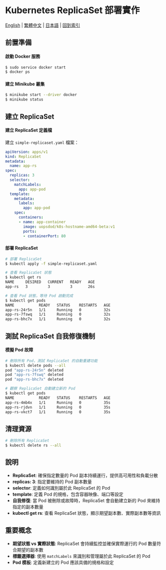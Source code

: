# Kubernetes ReplicaSet 部署實作

[English](../en/09_deploy_replica_set.md) | [繁體中文](../zh-tw/09_deploy_replica_set.md) | [日本語](../ja/09_deploy_replica_set.md) | [回到索引](../README.md)

## 前置準備

#### 啟動 Docker 服務
```bash
$ sudo service docker start
$ docker ps
```

#### 建立 Minikube 叢集
```bash
$ minikube start --driver docker
$ minikube status
```

## 建立 ReplicaSet

#### 建立 ReplicaSet 定義檔
建立 `simple-replicaset.yaml` 檔案：

```yaml
apiVersion: apps/v1
kind: ReplicaSet
metadata:
  name: app-rs
spec: 
  replicas: 3
  selector: 
    matchLabels:
      app: app-pod
  template: 
    metadata: 
      labels:
        app: app-pod
    spec:
      containers:
      - name: app-container
        image: uopsdod/k8s-hostname-amd64-beta:v1
        ports:
        - containerPort: 80
```

#### 部署 ReplicaSet
```bash
# 部署 ReplicaSet
$ kubectl apply -f simple-replicaset.yaml

# 查看 ReplicaSet 狀態
$ kubectl get rs
NAME     DESIRED   CURRENT   READY   AGE
app-rs   3         3         3       26s

# 查看 Pod 狀態，等待 Pod 啟動完成
$ kubectl get pods
NAME           READY   STATUS    RESTARTS   AGE
app-rs-24r5n   1/1     Running   0          32s
app-rs-7fswq   1/1     Running   0          32s
app-rs-bhc7x   1/1     Running   0          32s
```

## 測試 ReplicaSet 自我修復機制

#### 模擬 Pod 故障
```bash
# 刪除所有 Pod，測試 ReplicaSet 的自動重建功能
$ kubectl delete pods --all
pod "app-rs-24r5n" deleted
pod "app-rs-7fswq" deleted
pod "app-rs-bhc7x" deleted

# 觀察 ReplicaSet 自動建立新的 Pod
$ kubectl get pods
NAME           READY   STATUS    RESTARTS   AGE
app-rs-4mb4x   1/1     Running   0          35s
app-rs-rjdvn   1/1     Running   0          35s
app-rs-vkct7   1/1     Running   0          35s
```

## 清理資源
```bash
# 刪除所有 ReplicaSet
$ kubectl delete rs --all
```

## 說明

- **ReplicaSet**: 確保指定數量的 Pod 副本持續運行，提供高可用性和負載分散
- **replicas: 3**: 指定要維持的 Pod 副本數量
- **selector**: 定義如何識別屬於此 ReplicaSet 的 Pod
- **template**: 定義 Pod 的規格，包含容器映像、端口等設定
- **自我修復**: 當 Pod 被刪除或故障時，ReplicaSet 會自動建立新的 Pod 來維持指定的副本數量
- **kubectl get rs**: 查看 ReplicaSet 狀態，顯示期望副本數、實際副本數等資訊

## 重要概念

- **期望狀態 vs 實際狀態**: ReplicaSet 會持續監控並確保實際運行的 Pod 數量符合期望的副本數
- **標籤選擇器**: 使用 `matchLabels` 來識別和管理屬於此 ReplicaSet 的 Pod
- **Pod 模板**: 定義新建立的 Pod 應該具備的規格和設定 

